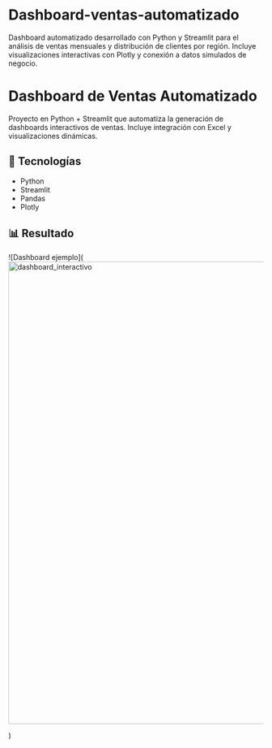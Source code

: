 # Dashboard-ventas-automatizado
Dashboard automatizado desarrollado con Python y Streamlit para el análisis de ventas mensuales y distribución de clientes por región. Incluye visualizaciones interactivas con Plotly y conexión a datos simulados de negocio.

# Dashboard de Ventas Automatizado

Proyecto en Python + Streamlit que automatiza la generación de dashboards interactivos de ventas.
Incluye integración con Excel y visualizaciones dinámicas.

## 🚀 Tecnologías
- Python
- Streamlit
- Pandas
- Plotly



 
## 📊 Resultado
![Dashboard ejemplo](<img width="1863" height="911" alt="dashboard_interactivo" src="https://github.com/user-attachments/assets/d4191549-492e-4783-a17b-5dcf7d51c78e" />

)
